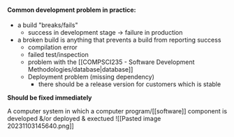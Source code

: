 #### Common development problem in practice:
- a build "breaks/fails"
	- success in development stage $\rightarrow$ failure in production
- a broken build is anything that prevents a build from reporting success
	- compilation error
	- failed test/inspection
	- problem with the [[COMPSCI235 - Software Development Methodologies/database|database]]
	- Deployment problem (missing dependency)
		- there should be a release version for customers which is stable

**Should be fixed immediately**

A computer system in which a computer program/[[software]] component is developed &/or deployed & exectued
![[Pasted image 20231103145640.png]]